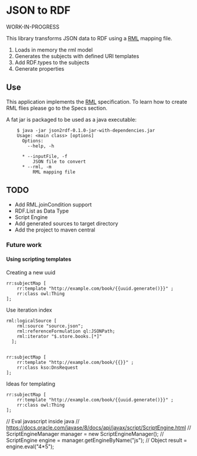# JSON to RDF

WORK-IN-PROGRESS

This library transforms JSON data to RDF using a [RML](http://rml.io) mapping file. 

1. Loads in memory the rml model
2. Generates the subjects with defined URI templates
3. Add RDF.types to the subjects
4. Generate properties


## Use

This application implements the [RML](http://rml.io) specification. To learn how to create RML flies please go to the Specs section.

A fat jar is packaged to be used as a java executable:

        $ java -jar json2rdf-0.1.0-jar-with-dependencies.jar
        Usage: <main class> [options]
          Options:
            --help, -h
        
          * --inputFile, -f
              JSON file to convert
          * --rml, -m
              RML mapping file



## TODO


* Add RML.joinCondition support
* RDF.List as Data Type
* Script Engine
* Add generated sources to target directory
* Add the project to maven central
    
### Future work
#### Using scripting templates

Creating a new uuid

    rr:subjectMap [
        rr:template "http://example.com/book/{{uuid.generate()}}" ;
        rr:class owl:Thing
    ];
    

Use iteration index


    rml:logicalSource [
        rml:source "source.json";
        rml:referenceFormulation ql:JSONPath;
        rml:iterator "$.store.books.[*]"
      ];
      
   
    rr:subjectMap [
        rr:template "http://example.com/book/{{}}" ;
        rr:class kso:DnsRequest
    ];



Ideas for templating


    rr:subjectMap [
        rr:template "http://example.com/book/{{uuid.generate()}}" ;
        rr:class owl:Thing
    ];
    
    
//    Eval javascript inside java
//    https://docs.oracle.com/javase/8/docs/api/javax/script/ScriptEngine.html
//    ScriptEngineManager manager = new ScriptEngineManager();
//    ScriptEngine engine = manager.getEngineByName("js");
//    Object result = engine.eval("4*5");

